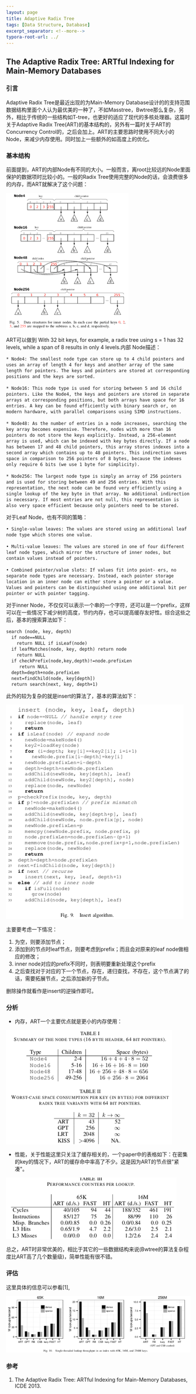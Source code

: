 ```yaml
---
layout: page
title: Adaptive Radix Tree
tags: [Data Structure, Database]
excerpt_separator: <!--more-->
typora-root-url: ../
---
```


## The Adaptive Radix Tree:  ARTful Indexing for Main-Memory Databases 

  ### 引言 

  Adaptive Radix Tree是最近出现的为Main-Memory Database设计的的支持范围数据结构里面个人认为最优美的一种了，不如Masstree，Bwtree那么复杂，另外，相比于传统的一些结构如T-tree，也更好的适应了现代的多核处理器。这篇时关于Adaptive Radix Tree(ART)的基本结构的，另外有一篇时关于ART的Concurrency Control的，之后会加上。ART的主要思路时使用不同大小的Node，来减少内存使用。同时加上一些额外的如高度上的优化。

### 基本结构

 前面提到，ART的内部Node有不同的大小。一般而言，离root比较远的Node里面保护的数据项时比较小的。一般的Radix Tree使用完整的Node的话，会浪费很多的内存，而ART就解决了这个问题：

<img src="/assets/img/art-node.png" alt="art-node" style="zoom: 67%;" />

ART可以做到 With 32 bit keys, for example, a radix tree using s = 1 has 32 levels, while a span of 8 results in only 4 levels.内部 Node描述：

```
* Node4: The smallest node type can store up to 4 child pointers and uses an array of length 4 for keys and another array of the same length for pointers. The keys and pointers are stored at corresponding positions and the keys are sorted.

* Node16: This node type is used for storing between 5 and 16 child pointers. Like the Node4, the keys and pointers are stored in separate arrays at corresponding positions, but both arrays have space for 16 entries. A key can be found efficiently with binary search or, on modern hardware, with parallel comparisons using SIMD instructions.

* Node48: As the number of entries in a node increases, searching the key array becomes expensive. Therefore, nodes with more than 16 pointers do not store the keys explicitly. Instead, a 256-element array is used, which can be indexed with key bytes directly. If a node has between 17 and 48 child pointers, this array stores indexes into a second array which contains up to 48 pointers. This indirection saves space in comparison to 256 pointers of 8 bytes, because the indexes only require 6 bits (we use 1 byte for simplicity).

* Node256: The largest node type is simply an array of 256 pointers and is used for storing between 49 and 256 entries. With this representation, the next node can be found very efficiently using a single lookup of the key byte in that array. No additional indirection is necessary. If most entries are not null, this representation is also very space efficient because only pointers need to be stored.
```

 对于Leaf Node，也有不同的策略：

```
• Single-value leaves: The values are stored using an additional leaf node type which stores one value.

• Multi-value leaves: The values are stored in one of four different leaf node types, which mirror the structure of inner nodes, but contain values instead of pointers.

• Combined pointer/value slots: If values fit into point- ers, no separate node types are necessary. Instead, each pointer storage location in an inner node can either store a pointer or a value. Values and pointers can be distinguished using one additional bit per pointer or with pointer tagging.
```

 对于inner Node，不仅仅可以表示一个串的一个字符，还可以是一个prefix，这样可以在一些情况下减少树的高度，节约内存，也可以提高缓存友好性。综合这些之后，基本的搜索算法如下：

```
search (node, key, depth) 
  if node==NULL
	return NULL if isLeaf(node)
  if leafMatches(node, key, depth) return node
	return NULL
  if checkPrefix(node,key,depth)!=node.prefixLen
     return NULL 
  depth=depth+node.prefixLen 
  next=findChild(node, key[depth]) 
  return search(next, key, depth+1)
```

此外的较为复杂的就是insert的算法了，基本的算法如下：

![art-insert](/assets/img/art-insert.png)

  主要要考虑一下情况：

1. 为空，则要添加节点；
2. 添加到的节点时leaf节点，则要考虑到prefix；而且会对原来的leaf node做相应的修改；
3. inner node对应的prefix不同时，则表明要重新处理这个prefix
4. 之后查找对于对应的下一个节点，存在，递归查找，不存在，这个节点满了的话，需要拓展节点，之后添加新的子节点。

删除操作就看作是insert的逆操作即可。

### 分析

* 内存，ART一个主要优点就是更小的内存使用：

![art-memory](/assets/img/art-memory.png)

* 性能，关于性能这里只关注了缓存相关的，一个paper中的表格如下：在密集的key的情况下，ART的缓存命中率高了不少。这是因为ART的节点很"紧凑"。

![art-cache](/assets/img/art-cache.png)



 总之，ART时非常优美的，相比于其它的一些数据结构来说(Bwtree的算法复杂程度比ART高了几个数量级)，简单性能有很不错。

### 评估

  这里具体的信息可以参看[1],

<img src="/assets/img/art-perf.png" alt="art-perf" style="zoom: 67%;" />

### 参考

1. The Adaptive Radix Tree: ARTful Indexing for Main-Memory Databases,  ICDE 2013.
